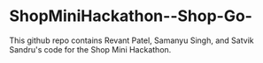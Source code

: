 # ShopMiniHackathon--Shop-Go-
This github repo contains Revant Patel, Samanyu Singh, and Satvik Sandru's code for the Shop Mini Hackathon. 

